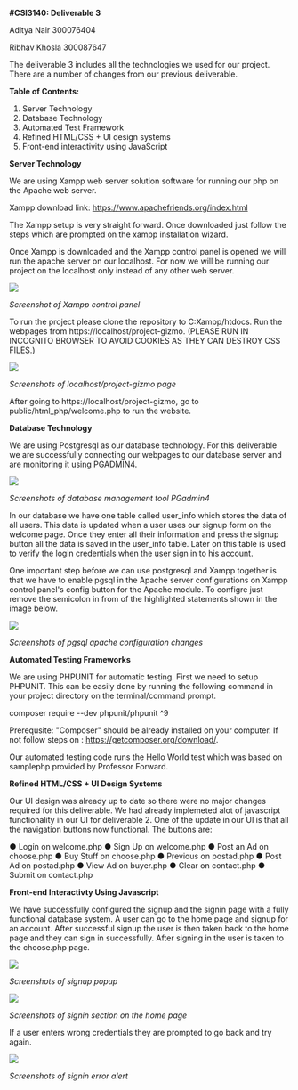 **#CSI3140: Deliverable 3**

Aditya Nair 300076404

Ribhav Khosla 300087647

The deliverable 3 includes all the technologies we used for our project. There are a number of changes from our previous deliverable.


**Table of Contents:**

1. Server Technology
2. Database Technology
3. Automated Test Framework
4. Refined HTML/CSS + UI design systems
5. Front-end interactivity using JavaScript

**Server Technology**



We are using Xampp web server solution software for running our php on the Apache web server.

Xampp download link: https://www.apachefriends.org/index.html

The Xampp setup is very straight forward. Once downloaded just follow the steps which are prompted on the xampp installation wizard.

Once Xampp is downloaded and the Xampp control panel is opened we will run the apache server on our localhost. For now we will be running our project on the localhost only instead of any other web server.

![](/Img/screenshots/xampp.png)

*Screenshot of Xampp control panel*

To run the project please clone the repository to C:Xampp/htdocs. Run the webpages from https://localhost/project-gizmo. (PLEASE RUN IN INCOGNITO BROWSER TO AVOID COOKIES AS THEY CAN DESTROY CSS FILES.)


![](/Img/screenshots/localhostpage.png)

*Screenshots of localhost/project-gizmo page*

After going to https://localhost/project-gizmo, go to public/html_php/welcome.php to run the website.


**Database Technology**

We are using Postgresql as our database technology. For this deliverable we are successfully connecting our webpages to our database server and are monitoring it using PGADMIN4. 

![](/Img/screenshots/pgadmin.png)

*Screenshots of database management tool PGadmin4*

In our database we have one table called user_info which stores the data of all users. This data is updated when a user uses our signup form on the welcome page. Once they enter all their information and press the signup button all the data is saved in the user_info table. Later on this table is used to verify the login credentials when the user sign in to his account.

One important step before we can use postgresql and Xampp together is that we have to enable pgsql in the Apache server configurations on Xampp control panel's config button for the Apache module. To configre just remove the semicolon in from of the highlighted statements shown in the image below.

![](/Img/screenshots/configApache.png)

*Screenshots of pgsql apache configuration changes*


**Automated Testing Frameworks**

We are using PHPUNIT for automatic testing. First we need to setup PHPUNIT.
This can be easily done by running the following command in your project directory on the terminal/command prompt.

composer require --dev phpunit/phpunit ^9

Prerequsite: "Composer" should be already installed on your computer. If not follow steps on : https://getcomposer.org/download/.

Our automated testing code runs the Hello World test which was based on samplephp provided by Professor Forward.




**Refined HTML/CSS + UI Design Systems**

Our UI design was already up to date so there were no major changes required for this deliverable. We had already implemeted alot of javascript functionality in our UI for deliverable 2. One of the update in our UI is that all the navigation buttons now functional. The buttons are:

● Login on welcome.php
● Sign Up on welcome.php
● Post an Ad on choose.php
● Buy Stuff on choose.php
● Previous on postad.php
● Post Ad on postad.php
● View Ad on buyer.php
● Clear on contact.php
● Submit on contact.php


**Front-end Interactivty Using Javascript**

We have successfully configured the signup and the signin page with a fully functional database system. A user can go to the home page and signup for an account. After successful signup the user is then taken back to the home page and they can sign in successfully. After signing in the user is taken to the choose.php page.

![](/Img/screenshots/signup.png)

*Screenshots of signup popup*

![](/Img/screenshots/signin.png)

*Screenshots of signin section on the home page*

If a user enters wrong credentials they are prompted to go back and try again.

![](/Img/screenshots/signinerror.png)

*Screenshots of signin error alert*



